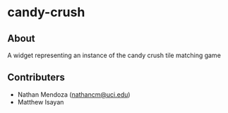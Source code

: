 # candy-crush

## About

A widget representing an instance of the candy crush tile matching game

## Contributers

- Nathan Mendoza (nathancm@uci.edu)
- Matthew Isayan
